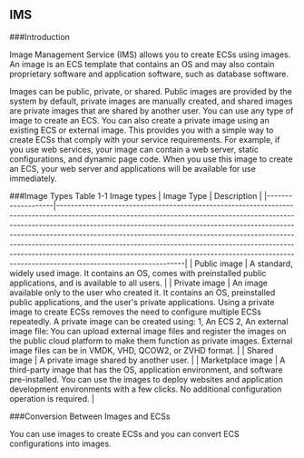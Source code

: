 ## IMS
###Introduction

Image Management Service (IMS) allows you to create ECSs using images. An image is an ECS template that contains an OS and may also contain proprietary software and application software, such as database software.

Images can be public, private, or shared. Public images are provided by the
system by default, private images are manually created, and shared images are private images that are shared by another user. You can use any type of image to create an ECS. You can also create a private image using an existing ECS or external image. This provides you with a simple way to create ECSs that comply with your service requirements. For example, if you use web services, your image can contain a web server, static configurations, and dynamic page code. When you use this image to create an ECS, your web server and applications will be available for use immediately.

###Image Types
Table 1-1 Image types
| Image Type        | Description                                                                                                                                                                                                                                                                                                                                                                                                                                                                                                           |
|-------------------|-----------------------------------------------------------------------------------------------------------------------------------------------------------------------------------------------------------------------------------------------------------------------------------------------------------------------------------------------------------------------------------------------------------------------------------------------------------------------------------------------------------------------|
| Public image      | A standard, widely used image. It contains an OS, comes with preinstalled public applications, and is available to all users.                                                                                                                                                                                                                                                                                                                                                                                         |
| Private image     | An image available only to the user who created it. It contains an OS, preinstalled public applications, and the user's private applications. Using a private image to create ECSs removes the need to configure multiple ECSs repeatedly. A private image can be created using: 1, An ECS 2, An external image file:  You can upload external image files and register the images on the public cloud platform to make them function as private images. External image files can be in VMDK, VHD, QCOW2, or ZVHD format. |
| Shared image      | A private image shared by another user.                                                                                                                                                                                                                                                                                                                                                                                                                                                                               |
| Marketplace image | A third-party image that has the OS, application environment, and software pre-installed. You can use the images to deploy websites and application development environments with a few clicks. No additional configuration operation is required.                                                                                                                                                                                                                                                                    |


###Conversion Between Images and ECSs

You can use images to create ECSs and you can convert  ECS configurations into images.
